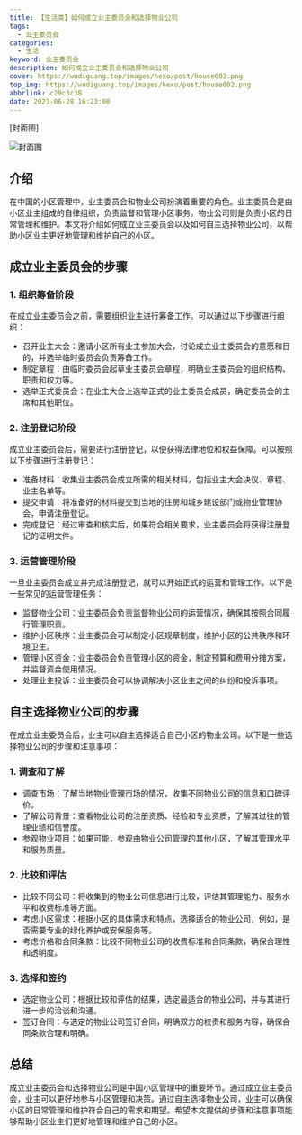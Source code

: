 ```yaml
---
title: 【生活类】如何成立业主委员会和选择物业公司
tags:
  - 业主委员会
categories:
  - 生活
keyword: 业主委员会
description: 如何成立业主委员会和选择物业公司
cover: https://wudiguang.top/images/hexo/post/house002.png
top_img: https://wudiguang.top/images/hexo/post/house002.png
abbrlink: c29c3c38
date: 2023-06-28 16:23:00
---
```


[封面图]

![封面图](https://wudiguang.top/images/hexo/post/house002.png)

## 介绍

在中国的小区管理中，业主委员会和物业公司扮演着重要的角色。业主委员会是由小区业主组成的自律组织，负责监督和管理小区事务。物业公司则是负责小区的日常管理和维护。本文将介绍如何成立业主委员会以及如何自主选择物业公司，以帮助小区业主更好地管理和维护自己的小区。

## 成立业主委员会的步骤

### 1. 组织筹备阶段

在成立业主委员会之前，需要组织业主进行筹备工作。可以通过以下步骤进行组织：

* 召开业主大会：邀请小区所有业主参加大会，讨论成立业主委员会的意愿和目的，并选举临时委员会负责筹备工作。
* 制定章程：由临时委员会起草业主委员会章程，明确业主委员会的组织结构、职责和权力等。
* 选举正式委员会：在业主大会上选举正式的业主委员会成员，确定委员会的主席和其他职位。

### 2. 注册登记阶段

成立业主委员会后，需要进行注册登记，以便获得法律地位和权益保障。可以按照以下步骤进行注册登记：

* 准备材料：收集业主委员会成立所需的相关材料，包括业主大会决议、章程、业主名单等。
* 提交申请：将准备好的材料提交到当地的住房和城乡建设部门或物业管理协会，申请注册登记。
* 完成登记：经过审查和核实后，如果符合相关要求，业主委员会将获得注册登记的证明文件。

### 3. 运营管理阶段

一旦业主委员会成立并完成注册登记，就可以开始正式的运营和管理工作。以下是一些常见的运营管理任务：

* 监督物业公司：业主委员会负责监督物业公司的运营情况，确保其按照合同履行管理职责。
* 维护小区秩序：业主委员会可以制定小区规章制度，维护小区的公共秩序和环境卫生。
* 管理小区资金：业主委员会负责管理小区的资金，制定预算和费用分摊方案，并监督资金使用情况。
* 处理业主投诉：业主委员会可以协调解决小区业主之间的纠纷和投诉事项。

## 自主选择物业公司的步骤

在成立业主委员会后，业主可以自主选择适合自己小区的物业公司。以下是一些选择物业公司的步骤和注意事项：

### 1. 调查和了解

* 调查市场：了解当地物业管理市场的情况，收集不同物业公司的信息和口碑评价。
* 了解公司背景：查看物业公司的注册资质、经验和专业资质，了解其过往的管理业绩和信誉度。
* 参观物业项目：如果可能，参观由物业公司管理的其他小区，了解其管理水平和服务质量。

### 2. 比较和评估

* 比较不同公司：将收集到的物业公司信息进行比较，评估其管理能力、服务水平和收费标准等方面。
* 考虑小区需求：根据小区的具体需求和特点，选择适合的物业公司，例如，是否需要专业的绿化养护或安保服务等。
* 考虑价格和合同条款：比较不同物业公司的收费标准和合同条款，确保合理性和透明度。

### 3. 选择和签约

* 选定物业公司：根据比较和评估的结果，选定最适合的物业公司，并与其进行进一步的洽谈和沟通。
* 签订合同：与选定的物业公司签订合同，明确双方的权责和服务内容，确保合同条款合理和明确。

## 总结

成立业主委员会和选择物业公司是中国小区管理中的重要环节。通过成立业主委员会，业主可以更好地参与小区管理和决策。通过自主选择物业公司，业主可以确保小区的日常管理和维护符合自己的需求和期望。希望本文提供的步骤和注意事项能够帮助小区业主们更好地管理和维护自己的小区。